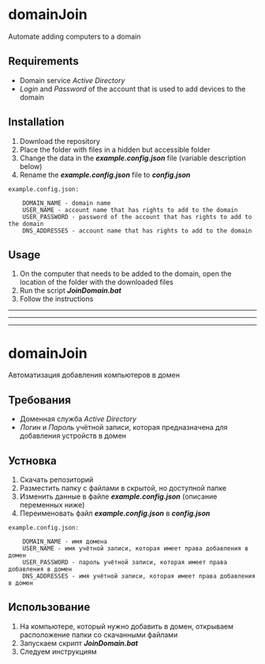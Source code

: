 # domainJoin
Automate adding computers to a domain

## Requirements
- Domain service *Active Directory*
- *Login* and *Password* of the account that is used to add devices to the domain

## Installation
1. Download the repository
2. Place the folder with files in a hidden but accessible folder
3. Change the data in the ***example.config.json*** file (variable description below)
4. Rename the ***example.config.json*** file to ***config.json***

```
example.config.json:

    DOMAIN_NAME - domain name
    USER_NAME - account name that has rights to add to the domain
    USER_PASSWORD - password of the account that has rights to add to the domain
    DNS_ADDRESSES - account name that has rights to add to the domain
```

## Usage
1. On the computer that needs to be added to the domain, open the location of the folder with the downloaded files
2. Run the script ***JoinDomain.bat***
3. Follow the instructions



---
---
---



# domainJoin
Автоматизация добавления компьютеров в домен

## Требования
- Доменная служба *Active Directory*
- *Логин* и *Пароль* учётной записи, которая предназначена для добавления устройств в домен

## Устновка
1. Скачать репозиторий
2. Разместить папку с файлами в скрытой, но доступной папке
3. Изменить данные в файле ***example.config.json*** (описание переменных ниже)
4. Переименовать файл ***example.config.json*** в ***config.json***


```
example.config.json:

    DOMAIN_NAME - имя домена
    USER_NAME - имя учётной записи, которая имеет права добавления в домен
    USER_PASSWORD - пароль учётной записи, которая имеет права добавления в домен
    DNS_ADDRESSES - имя учётной записи, которая имеет права добавления в домен
```

## Использование
1. На компьютере, который нужно добавить в домен, открываем расположение папки со скачанными файлами
2. Запускаем скрипт ***JoinDomain.bat*** 
3. Следуем инструкциям
